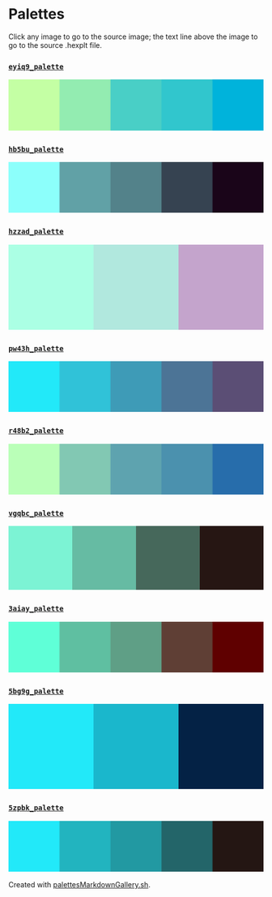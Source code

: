 # Palettes

Click any image to go to the source image; the text line above the image to go to the source .hexplt file.

### [`eyiq9_palette`](eyiq9_palette.hexplt)

[ ![eyiq9_palette.png](eyiq9_palette.png) ](eyiq9_palette.png)

### [`hb5bu_palette`](hb5bu_palette.hexplt)

[ ![hb5bu_palette.png](hb5bu_palette.png) ](hb5bu_palette.png)

### [`hzzad_palette`](hzzad_palette.hexplt)

[ ![hzzad_palette.png](hzzad_palette.png) ](hzzad_palette.png)

### [`pw43h_palette`](pw43h_palette.hexplt)

[ ![pw43h_palette.png](pw43h_palette.png) ](pw43h_palette.png)

### [`r48b2_palette`](r48b2_palette.hexplt)

[ ![r48b2_palette.png](r48b2_palette.png) ](r48b2_palette.png)

### [`vgqbc_palette`](vgqbc_palette.hexplt)

[ ![vgqbc_palette.png](vgqbc_palette.png) ](vgqbc_palette.png)

### [`3aiay_palette`](3aiay_palette.hexplt)

[ ![3aiay_palette.png](3aiay_palette.png) ](3aiay_palette.png)

### [`5bg9g_palette`](5bg9g_palette.hexplt)

[ ![5bg9g_palette.png](5bg9g_palette.png) ](5bg9g_palette.png)

### [`5zpbk_palette`](5zpbk_palette.hexplt)

[ ![5zpbk_palette.png](5zpbk_palette.png) ](5zpbk_palette.png)

Created with [palettesMarkdownGallery.sh](https://github.com/earthbound19/_ebDev/blob/master/scripts/imgAndVideo/palettesMarkdownGallery.sh).